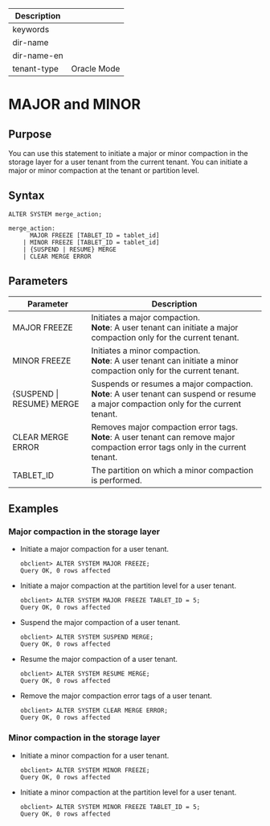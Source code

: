 | Description   |                 |
|---------------|-----------------|
| keywords      |                 |
| dir-name      |                 |
| dir-name-en   |                 |
| tenant-type   | Oracle Mode     |

# MAJOR and MINOR

## Purpose

You can use this statement to initiate a major or minor compaction in the storage layer for a user tenant from the current tenant. You can initiate a major or minor compaction at the tenant or partition level.

## Syntax

```shell
ALTER SYSTEM merge_action;

merge_action:
      MAJOR FREEZE [TABLET_ID = tablet_id]
    | MINOR FREEZE [TABLET_ID = tablet_id]
    | {SUSPEND | RESUME} MERGE
    | CLEAR MERGE ERROR
```

## Parameters

| **Parameter** | **Description** |
|---------------------------|------------------|
| MAJOR FREEZE | Initiates a major compaction. <br>**Note**: A user tenant can initiate a major compaction only for the current tenant.  |
| MINOR FREEZE | Initiates a minor compaction.  <br>**Note**: A user tenant can initiate a minor compaction only for the current tenant.  |
| {SUSPEND \| RESUME} MERGE | Suspends or resumes a major compaction. <br>**Note**: A user tenant can suspend or resume a major compaction only for the current tenant.  |
| CLEAR MERGE ERROR | Removes major compaction error tags. <br>**Note**: A user tenant can remove major compaction error tags only in the current tenant.  |
| TABLET_ID | The partition on which a minor compaction is performed.  |


## Examples

### Major compaction in the storage layer

* Initiate a major compaction for a user tenant.

   ```shell
   obclient> ALTER SYSTEM MAJOR FREEZE;
   Query OK, 0 rows affected
   ```

* Initiate a major compaction at the partition level for a user tenant.

   ```shell
   obclient> ALTER SYSTEM MAJOR FREEZE TABLET_ID = 5;
   Query OK, 0 rows affected
   ```

* Suspend the major compaction of a user tenant.

   ```shell
   obclient> ALTER SYSTEM SUSPEND MERGE;
   Query OK, 0 rows affected
   ```

* Resume the major compaction of a user tenant.

   ```shell
   obclient> ALTER SYSTEM RESUME MERGE;
   Query OK, 0 rows affected
   ```

* Remove the major compaction error tags of a user tenant.

   ```shell
   obclient> ALTER SYSTEM CLEAR MERGE ERROR;
   Query OK, 0 rows affected
   ```

### Minor compaction in the storage layer

* Initiate a minor compaction for a user tenant.

   ```shell
   obclient> ALTER SYSTEM MINOR FREEZE;
   Query OK, 0 rows affected
   ```

* Initiate a minor compaction at the partition level for a user tenant.

   ```shell
   obclient> ALTER SYSTEM MINOR FREEZE TABLET_ID = 5;
   Query OK, 0 rows affected
   ```